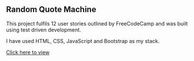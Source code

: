 ## Random Quote Machine

This project fulfils 12 user stories outlined by FreeCodeCamp and was built using test driven development.

I have used HTML, CSS, JavaScript and Bootstrap as my stack.

[Click here to view](https://lawlawson.github.io/random-quote-machine/)
